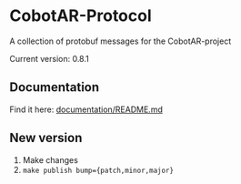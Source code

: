 # CobotAR-Protocol
A collection of protobuf messages for the CobotAR-project

Current version: 0.8.1

## Documentation
Find it here: [documentation/README.md](documentation/README.md)

## New version
1. Make changes
2. `make publish bump={patch,minor,major}`
